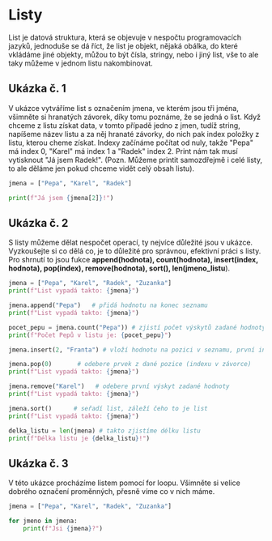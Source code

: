 # Listy
List je datová struktura, která se objevuje v nespočtu programovacích jazyků, jednoduše se dá říct, že list je objekt, nějaká obálka, do které vkládáme jiné objekty, můžou to být čísla, stringy, nebo i jiný list, vše to ale taky můžeme v jednom listu nakombinovat. 

## Ukázka č. 1
V ukázce vytváříme list s označením jmena, ve kterém jsou tři jména, všimněte si hranatých závorek, díky tomu poznáme, že se jedná o list. Když chceme z listu získat data, v tomto případě jedno z jmen, tudíž string, napíšeme název listu a za něj hranaté závorky, do nich pak index položky z listu, kterou cheme získat. Indexy začínáme počítat od nuly, takže "Pepa" má index 0, "Karel" má index 1 a "Radek" index 2. Print nám tak musí vytisknout "Já jsem Radek!". (Pozn. Můžeme printit samozdřejmě i celé listy, to ale děláme jen pokud chceme vidět celý obsah listu).

```python
jmena = ["Pepa", "Karel", "Radek"]

print(f"Já jsem {jmena[2]}!")
```

## Ukázka č. 2
S listy můžeme dělat nespočet operací, ty nejvíce důležité jsou v ukázce. Vyzkoušejte si co dělá co, je to důležité pro správnou, efektivní práci s listy. Pro shrnutí to jsou fukce **append(hodnota), count(hodnota), insert(index, hodnota), pop(index), remove(hodnota), sort(), len(jmeno_listu**).

```python
jmena = ["Pepa", "Karel", "Radek", "Zuzanka"]
print(f"List vypadá takto: {jmena}")

jmena.append("Pepa")   # přidá hodnotu na konec seznamu
print(f"List vypadá takto: {jmena}")

pocet_pepu = jmena.count("Pepa")) # zjistí počet výskytů zadané hodnoty, vrátí číslo  
print(f"Počet Pepů v listu je: {pocet_pepu}")

jmena.insert(2, "Franta") # vloží hodnotu na pozici v seznamu, první informace v závorce je index (na který se má něco vložit), druhá informace je co se na daný index má vložit

jmena.pop(0)       # odebere prvek z dané pozice (indexu v závorce)
print(f"List vypadá takto: {jmena}")

jmena.remove("Karel")   # odebere první výskyt zadané hodnoty
print(f"List vypadá takto: {jmena}")

jmena.sort()      # seřadí list, záleží čeho to je list    
print(f"List vypadá takto: {jmena}")

delka_listu = len(jmena) # takto zjistíme délku listu
print(f"Délka listu je {delka_listu}!")
```

## Ukázka č. 3
V této ukázce procházíme listem pomocí for loopu. Všimněte si velice dobrého označení proměnných, přesně víme co v nich máme.

```python
jmena = ["Pepa", "Karel", "Radek", "Zuzanka"]

for jmeno in jmena:
    print(f"Jsi {jmena}?")
```